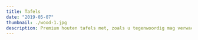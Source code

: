 ```yaml
---
title: Tafels
date: "2019-05-07"
thumbnail: ./wood-1.jpg
description: Premium houten tafels met, zoals u tegenwoordig mag verwachten, duurzame materialen en een voorbeeldige afwerking.
---
```


<!-- ### Picasso had his pink period and his blue period. I am in my blonde period right now.

When I first started wearing pink, it wasn't nothing I planned on doing or strategized. But people showed me so much love for the pink mink I wore, I had to go out to Pantone and create my own color, which is called Killa Pink.

![Don't stop](./ian-dooley-298771-unsplash-1.jpg)

![Don't stop](./ian-dooley-298780-unsplash-1.jpg) -->
